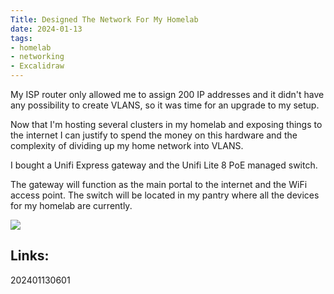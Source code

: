 ```yaml
---
Title: Designed The Network For My Homelab
date: 2024-01-13
tags:
- homelab
- networking
- Excalidraw
---
```


My ISP router only allowed me to assign 200 IP addresses and it didn't have any possibility to create VLANS, so it was time for an upgrade to my setup.

Now that I'm hosting several clusters in my homelab and exposing things to the internet I can justify to spend the money on this hardware and the complexity of dividing up my home network into VLANS.

I bought a Unifi Express gateway and the Unifi Lite 8 PoE managed switch.

The gateway will function as the main portal to the internet and the WiFi access point. The switch will be located in my pantry where all the devices for my homelab are currently.

![](/homelab-network.png)


## Links:

202401130601
